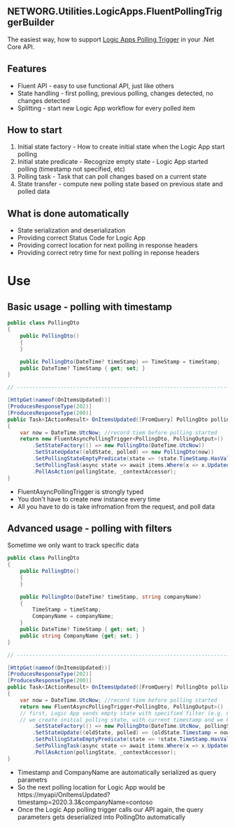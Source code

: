 NETWORG.Utilities.LogicApps.FluentPollingTriggerBuilder
---
The easiest way, how to support [Logic Apps Polling Trigger](https://docs.microsoft.com/en-us/azure/logic-apps/logic-apps-workflow-actions-triggers#trigger-multiple-runs) in your .Net Core API.

## Features
* Fluent API - easy to use functional API, just like others 
* State handling - first polling, previous polling, changes detected, no changes detected
* Splitting - start new Logic App workflow for every polled item

## How to start
1. Initial state factory - How to create initial state when the Logic App start polling
2. Initial state predicate - Recognize empty state - Logic App started polling (timestamp not specified, etc)
3. Polling task - Task that can poll changes based on a current state
4. State transfer - compute new polling state based on previous state and polled data

## What is done automatically
* State serialization and deserialization
* Providing correct Status Code for Logic App
* Providing correct location for next polling in response headers
* Providing correct retry time for next polling in reponse headers

# Use
## Basic usage - polling with timestamp
```cs
public class PollingDto
{
    public PollingDto()
    {
    }

    public PollingDto(DateTime? timeStamp) => TimeStamp = timeStamp;
    public DateTime? TimeStamp { get; set; }
}

// ------------------------------------------------------------------------

[HttpGet(nameof(OnItemsUpdated))]
[ProducesResponseType(202)]
[ProducesResponseType(200)]
public Task<IActionResult> OnItemsUpdated([FromQuery] PollingDto pollingState)
{
    var now = DateTime.UtcNow; //record tiem before polling started
    return new FluentAsyncPollingTrigger<PollingDto, PollingOutput>()
        .SetStateFactory(() => new PollingDto(DateTime.UtcNow))
        .SetStateUpdate((oldState, polled) => new PollingDto(now))
        .SetPollingStateEmptyPredicate(state => !state.TimeStamp.HasValue) // timestamp empty, Logic App is polling for the first time
        .SetPollingTask(async state => await items.Where(x => x.UpdatedAt > state.TimeStamp))
        .PollAsAction(pollingState, _contextAccessor);
}
```

* FluentAsyncPollingTrigger is strongly typed
* You don't have to create new instance every time
* All you have to do is take infromation from the request, and poll data

## Advanced usage - polling with filters
Sometime we only want to track specific data

```cs
public class PollingDto
{
    public PollingDto()
    {
    }

    public PollingDto(DateTime? timeStamp, string companyName)
    {
        TimeStamp = timeStamp;
        CompanyName = companyName;
    }
    public DateTime? TimeStamp { get; set; }
    public string CompanyName {get; set; }
}

// ------------------------------------------------------------------------

[HttpGet(nameof(OnItemsUpdated))]
[ProducesResponseType(202)]
[ProducesResponseType(200)]
public Task<IActionResult> OnItemsUpdated([FromQuery] PollingDto pollingState)
{
    var now = DateTime.UtcNow; //record tiem before polling started
    return new FluentAsyncPollingTrigger<PollingDto, PollingOutput>()
    // first, Logic App sends empty state with specified filter (e.g. CompanyName)
    // we create initial polling state, with current timestamp and we keep, filter (CompanyName) unchanged
        .SetStateFactory(() => new PollingDto(DateTime.UtcNow, pollingState.CompanyName))
        .SetStateUpdate((oldState, polled) => {oldState.Timestamp = now; return oldState;})
        .SetPollingStateEmptyPredicate(state => !state.TimeStamp.HasValue) // timestamp empty, Logic App is polling for the first time
        .SetPollingTask(async state => await items.Where(x => x.UpdatedAt > state.TimeStamp && x.Company.Name == state.CompanyName))
        .PollAsAction(pollingState, _contextAccessor);
}
```

* Timestamp and CompanyName are automatically serialized as query parametrs
* So the next polling location for Logic App would be https://myapi/OnItemsUpdated?timestamp=2020.3.3&companyName=contoso
* Once the Logic App polling trigger calls our API again, the query parameters gets deserialized into PollingDto automatically